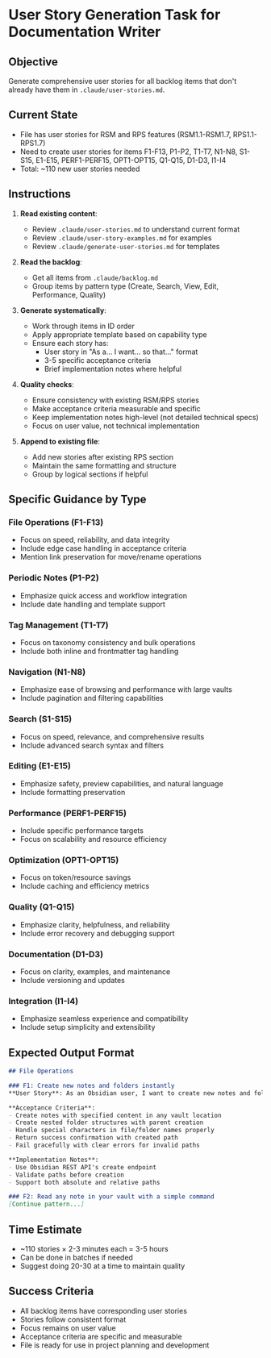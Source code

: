 # User Story Generation Task for Documentation Writer

## Objective
Generate comprehensive user stories for all backlog items that don't already have them in `.claude/user-stories.md`.

## Current State
- File has user stories for RSM and RPS features (RSM1.1-RSM1.7, RPS1.1-RPS1.7)
- Need to create user stories for items F1-F13, P1-P2, T1-T7, N1-N8, S1-S15, E1-E15, PERF1-PERF15, OPT1-OPT15, Q1-Q15, D1-D3, I1-I4
- Total: ~110 new user stories needed

## Instructions

1. **Read existing content**:
   - Review `.claude/user-stories.md` to understand current format
   - Review `.claude/user-story-examples.md` for examples
   - Review `.claude/generate-user-stories.md` for templates

2. **Read the backlog**:
   - Get all items from `.claude/backlog.md`
   - Group items by pattern type (Create, Search, View, Edit, Performance, Quality)

3. **Generate systematically**:
   - Work through items in ID order
   - Apply appropriate template based on capability type
   - Ensure each story has:
     - User story in "As a... I want... so that..." format
     - 3-5 specific acceptance criteria
     - Brief implementation notes where helpful

4. **Quality checks**:
   - Ensure consistency with existing RSM/RPS stories
   - Make acceptance criteria measurable and specific
   - Keep implementation notes high-level (not detailed technical specs)
   - Focus on user value, not technical implementation

5. **Append to existing file**:
   - Add new stories after existing RPS section
   - Maintain the same formatting and structure
   - Group by logical sections if helpful

## Specific Guidance by Type

### File Operations (F1-F13)
- Focus on speed, reliability, and data integrity
- Include edge case handling in acceptance criteria
- Mention link preservation for move/rename operations

### Periodic Notes (P1-P2)
- Emphasize quick access and workflow integration
- Include date handling and template support

### Tag Management (T1-T7)
- Focus on taxonomy consistency and bulk operations
- Include both inline and frontmatter tag handling

### Navigation (N1-N8)
- Emphasize ease of browsing and performance with large vaults
- Include pagination and filtering capabilities

### Search (S1-S15)
- Focus on speed, relevance, and comprehensive results
- Include advanced search syntax and filters

### Editing (E1-E15)
- Emphasize safety, preview capabilities, and natural language
- Include formatting preservation

### Performance (PERF1-PERF15)
- Include specific performance targets
- Focus on scalability and resource efficiency

### Optimization (OPT1-OPT15)
- Focus on token/resource savings
- Include caching and efficiency metrics

### Quality (Q1-Q15)
- Emphasize clarity, helpfulness, and reliability
- Include error recovery and debugging support

### Documentation (D1-D3)
- Focus on clarity, examples, and maintenance
- Include versioning and updates

### Integration (I1-I4)
- Emphasize seamless experience and compatibility
- Include setup simplicity and extensibility

## Expected Output Format

```markdown
## File Operations

### F1: Create new notes and folders instantly
**User Story**: As an Obsidian user, I want to create new notes and folders with a single command, so that I can quickly capture ideas without interrupting my flow.

**Acceptance Criteria**:
- Create notes with specified content in any vault location
- Create nested folder structures with parent creation
- Handle special characters in file/folder names properly
- Return success confirmation with created path
- Fail gracefully with clear errors for invalid paths

**Implementation Notes**:
- Use Obsidian REST API's create endpoint
- Validate paths before creation
- Support both absolute and relative paths

### F2: Read any note in your vault with a simple command
[Continue pattern...]
```

## Time Estimate
- ~110 stories × 2-3 minutes each = 3-5 hours
- Can be done in batches if needed
- Suggest doing 20-30 at a time to maintain quality

## Success Criteria
- All backlog items have corresponding user stories
- Stories follow consistent format
- Focus remains on user value
- Acceptance criteria are specific and measurable
- File is ready for use in project planning and development